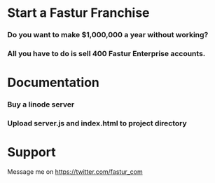 # Start a Fastur Franchise
### Do you want to make $1,000,000 a year without working?
### All you have to do is sell 400 Fastur Enterprise accounts.


# Documentation
### Buy a linode server 
### Upload server.js and index.html to project directory

# Support
Message me on https://twitter.com/fastur_com
